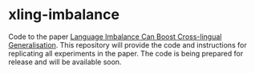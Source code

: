 # xling-imbalance

Code to the paper [Language Imbalance Can Boost Cross-lingual Generalisation](https://arxiv.org/abs/2404.07982). This repository will provide the code and instructions for replicating all experiments in the paper. The code is being prepared for release and will be available soon.
